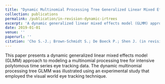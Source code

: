 ```yaml
---
title: "Dynamic Multinomial Processing Tree Generalized Linear Mixed Effect Model: An application to intensive polytomous time series eye tracking data."
collection: publications
permalink: /publication/in-revision-dynamic-irtrees
excerpt: 'A dynamic generalized linear mixed effects model (GLMM) approach to modeling a multinomial processing tree for intensive polytomous time series eye tracking data.'
date: 2019-01-01
venue: ''
paperurl: ''
citation: 'Cho S.-J.; Brown-Schmidt S.; De Boeck P.; Shen J. (in revision). Dynamic Multinomial Processing Tree Generalized Linear Mixed Effect Model: An application to intensive polytomous time series eye tracking data. <br>'
---
```

This paper presents a dynamic generalized linear mixed effects model
(GLMM) approach to modeling a multinomial processing tree for intensive polytomous
time series eye tracking data. The dynamic multinomial processing tree GLMM was
illustrated using an experimental study that employed the visual world eye tracking
technique. 



